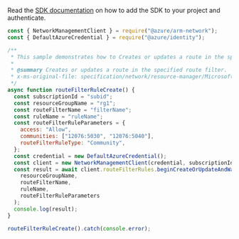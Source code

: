 Read the [SDK documentation](https://github.com/Azure/azure-sdk-for-js/blob/%40azure%2Farm-network_27.0.0/sdk/network/arm-network/README.md) on how to add the SDK to your project and authenticate.

```javascript
const { NetworkManagementClient } = require("@azure/arm-network");
const { DefaultAzureCredential } = require("@azure/identity");

/**
 * This sample demonstrates how to Creates or updates a route in the specified route filter.
 *
 * @summary Creates or updates a route in the specified route filter.
 * x-ms-original-file: specification/network/resource-manager/Microsoft.Network/stable/2021-05-01/examples/RouteFilterRuleCreate.json
 */
async function routeFilterRuleCreate() {
  const subscriptionId = "subid";
  const resourceGroupName = "rg1";
  const routeFilterName = "filterName";
  const ruleName = "ruleName";
  const routeFilterRuleParameters = {
    access: "Allow",
    communities: ["12076:5030", "12076:5040"],
    routeFilterRuleType: "Community",
  };
  const credential = new DefaultAzureCredential();
  const client = new NetworkManagementClient(credential, subscriptionId);
  const result = await client.routeFilterRules.beginCreateOrUpdateAndWait(
    resourceGroupName,
    routeFilterName,
    ruleName,
    routeFilterRuleParameters
  );
  console.log(result);
}

routeFilterRuleCreate().catch(console.error);
```
